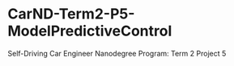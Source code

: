 # CarND-Term2-P5-ModelPredictiveControl
Self-Driving Car Engineer Nanodegree Program: Term 2 Project 5
